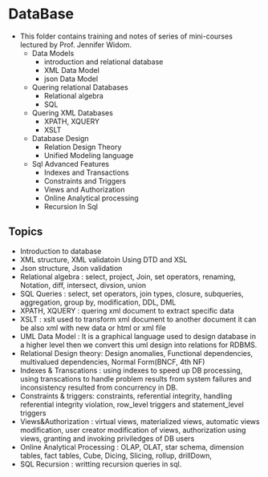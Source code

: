 # DataBase
- This folder contains training and notes of series of mini-courses lectured by Prof. Jennifer Widom. 
	- Data Models
		- introduction and relational database
		- XML Data Model
		- json Data Model
	- Quering relational Databases
		- Relational algebra
		- SQL
	- Quering XML Databases
		- XPATH, XQUERY
		- XSLT
	- Database Design
		- Relation Design Theory
		- Unified Modeling language
	- Sql Advanced Features
		- Indexes and Transactions
		- Constraints and Triggers
		- Views and Authorization
		- Online Analytical processing
		- Recursion In Sql

## Topics
- Introduction to database
- XML structure, XML validatoin Using DTD and XSL
- Json structure, Json validation
- Relational algebra : select, project, Join, set operators, renaming, Notation, diff, intersect, divsion, union
- SQL Queries : select, set operators, join types, closure, subqueries, aggregation, group by, modification, DDL, DML
- XPATH, XQUERY : quering xml document to extract specific data
- XSLT : xslt used to transform xml document to another document it can be also xml with new data or html or xml file
- UML Data Model : It is a graphical language used to design database in a higher level then we convert this uml design into relations for RDBMS.
- Relational Design theory: Design anomalies, Functional dependencies, multivalued dependencies, Normal Form(BNCF, 4th NF)
- Indexes & Transcations : using indexes to speed up DB processing, using transcations to handle problem results from system failures and inconsistency resulted from concurrency in DB.
- Constraints & triggers: constraints, referential integrity, handling referential integrity violation, row_level triggers and statement_level triggers
- Views&Authorization : virtual views, materialized views, automatic views modification, user creator modification of views, authorization using views, granting and invoking priviledges of DB users
- Online Analytical Processing : OLAP, OLAT, star schema, dimension tables, fact tables, Cube, Dicing, Slicing, rollup, drillDown, 
- SQL Recursion : writting recursion queries in sql.